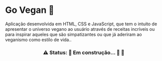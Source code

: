# Go Vegan 🌱
<p align="left">Aplicação desenvolvida em HTML, CSS e JavaScript, que tem o intuito de apresentar o universo vegano ao usuário através de receitas incríveis ou para inspirar aqueles que são simpatizantes ou que já aderiram ao veganismo como estilo de vida..</p>

<h3 align="center"> 
	 ⚠️ Status: 🚧 Em construção... 🔨 🚧
</h3>
